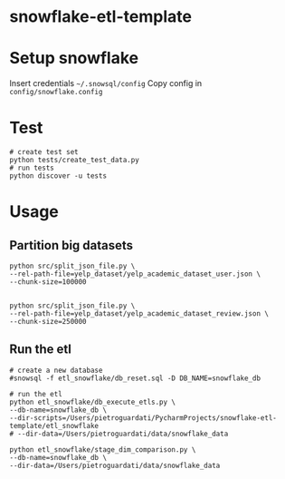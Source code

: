 # snowflake-etl-template

# Setup snowflake

Insert credentials `~/.snowsql/config`
Copy config in `config/snowflake.config`

# Test

```
# create test set
python tests/create_test_data.py
# run tests
python discover -u tests
```

# Usage

## Partition big datasets

```
python src/split_json_file.py \
--rel-path-file=yelp_dataset/yelp_academic_dataset_user.json \
--chunk-size=100000


python src/split_json_file.py \
--rel-path-file=yelp_dataset/yelp_academic_dataset_review.json \
--chunk-size=250000
```

## Run the etl

```
# create a new database
#snowsql -f etl_snowflake/db_reset.sql -D DB_NAME=snowflake_db

# run the etl
python etl_snowflake/db_execute_etls.py \
--db-name=snowflake_db \
--dir-scripts=/Users/pietroguardati/PycharmProjects/snowflake-etl-template/etl_snowflake 
# --dir-data=/Users/pietroguardati/data/snowflake_data 

python etl_snowflake/stage_dim_comparison.py \
--db-name=snowflake_db \
--dir-data=/Users/pietroguardati/data/snowflake_data 
```
